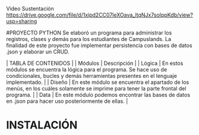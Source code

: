 Video Sustentación
https://drive.google.com/file/d/1xipd2CC07leXOava_ltqNJx7soIppKdb/view?usp=sharing

#PROYECTO PYTHON
Se elaboró un programa para administrar los registros, clases y demás para los estudiantes de Campuslands. La finalidad de este proyecto fue implementar persistencia con bases de datos .json y elaborar un CRUD.

| TABLA DE CONTENIDOS |
| Módulos | Descripción  |
| Lógica  | En estos módulos se encuentra la lógica para el programa. Se hace uso de condicionales, bucles y demás herramientas presentes en el lenguaje implementado. |
| Diseño  | En este módulo se encuentra el apartado de los menús, en los cuáles solamente se imprime para tener la parte frontal del programa. |
| Data    | En este módulo podemos encontrar las bases de datos en .json para hacer uso posteriormente de ellas. |

# INSTALACIÓN
